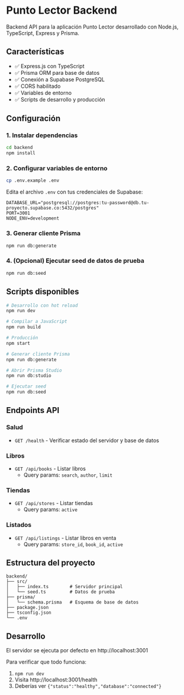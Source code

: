 # Punto Lector Backend

Backend API para la aplicación Punto Lector desarrollado con Node.js, TypeScript, Express y Prisma.

## Características

- ✅ Express.js con TypeScript
- ✅ Prisma ORM para base de datos
- ✅ Conexión a Supabase PostgreSQL
- ✅ CORS habilitado
- ✅ Variables de entorno
- ✅ Scripts de desarrollo y producción

## Configuración

### 1. Instalar dependencias

```bash
cd backend
npm install
```

### 2. Configurar variables de entorno

```bash
cp .env.example .env
```

Edita el archivo `.env` con tus credenciales de Supabase:

```env
DATABASE_URL="postgresql://postgres:tu-password@db.tu-proyecto.supabase.co:5432/postgres"
PORT=3001
NODE_ENV=development
```

### 3. Generar cliente Prisma

```bash
npm run db:generate
```

### 4. (Opcional) Ejecutar seed de datos de prueba

```bash
npm run db:seed
```

## Scripts disponibles

```bash
# Desarrollo con hot reload
npm run dev

# Compilar a JavaScript
npm run build

# Producción
npm start

# Generar cliente Prisma
npm run db:generate

# Abrir Prisma Studio
npm run db:studio

# Ejecutar seed
npm run db:seed
```

## Endpoints API

### Salud

- `GET /health` - Verificar estado del servidor y base de datos

### Libros

- `GET /api/books` - Listar libros
  - Query params: `search`, `author`, `limit`

### Tiendas

- `GET /api/stores` - Listar tiendas
  - Query params: `active`

### Listados

- `GET /api/listings` - Listar libros en venta
  - Query params: `store_id`, `book_id`, `active`

## Estructura del proyecto

```
backend/
├── src/
│   ├── index.ts        # Servidor principal
│   └── seed.ts         # Datos de prueba
├── prisma/
│   └── schema.prisma   # Esquema de base de datos
├── package.json
├── tsconfig.json
└── .env
```

## Desarrollo

El servidor se ejecuta por defecto en http://localhost:3001

Para verificar que todo funciona:

1. `npm run dev`
2. Visita http://localhost:3001/health
3. Deberías ver `{"status":"healthy","database":"connected"}`
